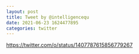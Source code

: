 ```yaml
--- 
layout: post 
title: Tweet by @intelligencequ 
date: 2021-06-23 1624477895 
categories: twitter 
--- 
```

https://twitter.com/o/status/1407787615856779267